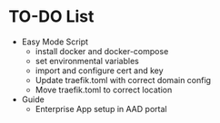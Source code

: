 # TO-DO List

- Easy Mode Script
  - install docker and docker-compose
  - set environmental variables
  - import and configure cert and key
  - Update traefik.toml with correct domain config
  - Move traefik.toml to correct location
- Guide
  - Enterprise App setup in AAD portal